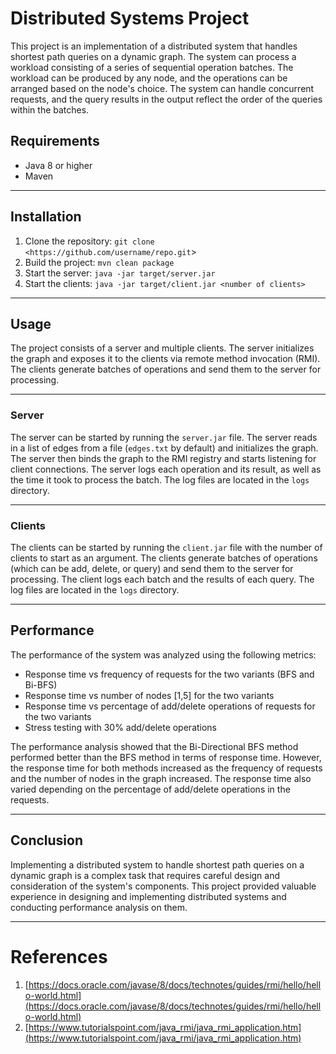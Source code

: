 # Distributed Systems Project
This project is an implementation of a distributed system that handles shortest path queries on a dynamic graph. The system can process a workload consisting of a series of sequential operation batches. The workload can be produced by any node, and the operations can be arranged based on the node's choice. The system can handle concurrent requests, and the query results in the output reflect the order of the queries within the batches.

## Requirements

- Java 8 or higher
- Maven

---

## Installation

1. Clone the repository: `git clone <https://github.com/username/repo.git`>
2. Build the project: `mvn clean package`
3. Start the server: `java -jar target/server.jar`
4. Start the clients: `java -jar target/client.jar <number of clients>`

---

## Usage

The project consists of a server and multiple clients. The server initializes the graph and exposes it to the clients via remote method invocation (RMI). The clients generate batches of operations and send them to the server for processing.

---

### Server

The server can be started by running the `server.jar` file. The server reads in a list of edges from a file (`edges.txt` by default) and initializes the graph. The server then binds the graph to the RMI registry and starts listening for client connections. The server logs each operation and its result, as well as the time it took to process the batch. The log files are located in the `logs` directory.

---

### Clients

The clients can be started by running the `client.jar` file with the number of clients to start as an argument. The clients generate batches of operations (which can be add, delete, or query) and send them to the server for processing. The client logs each batch and the results of each query. The log files are located in the `logs` directory.

---

## Performance

The performance of the system was analyzed using the following metrics:

- Response time vs frequency of requests for the two variants (BFS and Bi-BFS)
- Response time vs number of nodes [1,5] for the two variants
- Response time vs percentage of add/delete operations of requests for the two variants
- Stress testing with 30% add/delete operations

The performance analysis showed that the Bi-Directional BFS method performed better than the BFS method in terms of response time. However, the response time for both methods increased as the frequency of requests and the number of nodes in the graph increased. The response time also varied depending on the percentage of add/delete operations in the requests.

---

## Conclusion

Implementing a distributed system to handle shortest path queries on a dynamic graph is a complex task that requires careful design and consideration of the system's components. This project provided valuable experience in designing and implementing distributed systems and conducting performance analysis on them.

---

# References

1. [https://docs.oracle.com/javase/8/docs/technotes/guides/rmi/hello/hello-world.html](https://docs.oracle.com/javase/8/docs/technotes/guides/rmi/hello/hello-world.html)
2. [https://www.tutorialspoint.com/java_rmi/java_rmi_application.htm](https://www.tutorialspoint.com/java_rmi/java_rmi_application.htm)
